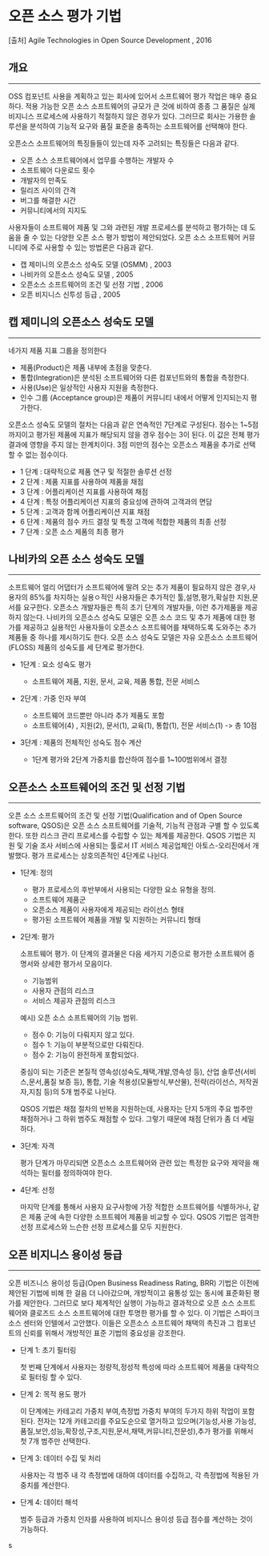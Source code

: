 # 오픈 소스 평가 기법

[출처] Agile Technologies in Open Source Development , 2016

## 개요
---
OSS 컴포넌트 사용을 계획하고 있는 회사에 있어서 소프트웨어 평가 작업은 매우 중요하다. 적용 가능한 오픈 소스 소프트웨어의 규모가 큰 것에 비하여 종종 그 품질은 실제 비지니스 프로세스에 사용하기 적절하지 않은 경우가 있다. 그러므로 회사는 가용한 솔루션을 분석하여 기능적 요구와 품질 표준을 충족하는 소프트웨어를 선택해야 한다.

오픈소스 소프트웨어의 특징들들이 있는데 자주 고려되는 특징들은 다음과 같다.

- 오픈 소스 소프트웨어에서 업무를 수행하는 개발자 수
- 소프트웨어 다운로드 횟수
- 개발자의 만족도
- 릴리즈 사이의 간격
- 버그를 해결한 시간
- 커뮤니티에서의 지지도

사용자들이 소프트웨어 제품 및 그와 과련된 개발 프로세스를 분석하고 평가하는 데 도움을 줄 수 있는 다양한 오픈 소스 평가 방법이 제안되었다. 오픈 소스 소프트웨어 커뮤니티에 주로 사용할 수 있는 방법론은 다음과 같다.

- 캡 제미니의 오픈소스 성숙도 모델 (OSMM) , 2003
- 나비카의 오픈소스 성숙도 모델 , 2005
- 오픈소스 소프트웨어의 조건 및 선정 기법 , 2006
- 오픈 비지니스 신투성 등급 , 2005


## 캡 제미니의 오픈소스 성숙도 모델
---
네가지 제품 지표 그룹을 정의한다
 - 제품(Product)은 제품 내부에 초점을 맞춘다.
 - 통합(Integration)은 분석된 소프트웨어와 다른 컴포넌트와의 통합을 측정한다.
 - 사용(Use)은 일상적인 사용자 지원을 측정한다.
 - 인수 그룹 (Acceptance group)은 제품이 커뮤니티 내에서 어떻게 인지되는지 평가한다.

오픈소스 성숙도 모델의 절차는 다음과 같은 연속적인 7단계로 구성된다.
점수는 1~5점까지이고 평가된 제품에 지표가 해당되지 않을 경우 점수는 3이 된다. 이 값은 전체 평가 결과에 영향을 주지 않는 한계치이다. 3점 미만의 점수는 오픈소스 제품을 추가로 선택할 수 없는 점수이다.

- 1 단계 : 대략적으로 제품 연구 및 적절한 솔루션 선정
- 2 단계 : 제품 지표를 사용하여 제품을 채점
- 3 단계 : 어플리케이션 지표를 사용하여 채점
- 4 단계 : 특정 어플리케이션 지표의 중요성에 관하여 고객과의 면담
- 5 단계 : 고객과 함께 어플리케이션 지표 채점
- 6 단계 : 제품의 점수 카드 결정 및 특정 고객에 적합한 제품의 최종 선정
- 7 단계 : 오픈 소스 제품의 최종 평가


## 나비카의 오픈 소스 성숙도 모델
---
소프트웨어 얼리 어댑터가 소프트웨어에 딸려 오는 추가 제품이 필요하지 않은 경우,사용자의 85%를 차지하는 실용ㅇ적인 사용자들은 추가적인 툴,설명,평가,확실한 지원,문서를 요구한다. 오픈소스 개발자들은 특히 초기 단계의 개발자들, 이런 추가제품을 제공하지 않는다. 나비카의 오픈소스 성숙도 모델은 오픈 소스 코드 및 추가 제품에 대한 평가를 제공하고 실용적인 사용자들이 오픈소스 소프트웨어를 채택하도록 도와주는 추가 제품들 중 하나를 제시하기도 한다.
 오픈 소스 성숙도 모델은 자유 오픈소스 소프트웨어(FLOSS) 제품의 성숙도를 세 단계로 평가한다.

- 1단계 : 요소 성숙도 평가
  - 소프트웨어 제품, 지원, 문서, 교육, 제품 통합, 전문 서비스

- 2단계 : 가중 인자 부여
  - 소프트웨어 코드뿐만 아니라 추가 제품도 포함
  - 소프트웨어(4) , 지원(2), 문서(1), 교육(1), 통합(1), 전문 서비스(1) -> 총 10점

- 3단계 : 제품의 전체적인 성숙도 점수 계산
  - 1단계 평가와 2단계 가중치를 합산하여 점수를 1~100범위에서 결정


## 오픈소스 소프트웨어의 조건 및 선정 기법
---
 오픈 소스 소프트웨어의 조건 및 선정 기법(Qualification and of Open Source software, QSOS)은 오픈 소스 소프트웨어를 기술적, 기능적 관점과 구별 할 수 있도록 한다. 또한 리스크 관리 프로세스를 수립할 수 있는 체계를 제공한다. QSOS 기법은 지원 및 기술 조사 서비스에 사용되는 툴로서 IT 서비스 제공업체인 아토스-오리진에서 개발했다. 평가 프로세스는 상호의존적인 4단계로 나뉜다.

 - 1단계: 정의
   - 평가 프로세스의 후반부에서 사용되는 다양한 요소 유형을 정의.
   - 소프트웨어 제품군
   - 오픈소스 제품이 사용자에게 제공되는 라이선스 형태
   - 평가된 소프트웨어 제품을 개발 및 지원하는 커뮤니티 형태

- 2단계: 평가
  
  소프트웨어 평가. 이 단계의 결과물은 다음 세가지 기준으로 평가한 소프트웨어 증명서와 상세한 평가서 모음이다.

  - 기능범위
  - 사용자 관점의 리스크
  - 서비스 제공자 관점의 리스크

  예시) 오픈 소스 소프트웨어의 기능 범위.
  - 점수 0: 기능이 다뤄지지 않고 있다.
  - 점수 1: 기능이 부분적으로만 다뤄진다.
  - 점수 2: 기능이 완전하게 포함되었다.

  중심이 되는 기준은 본질적 영속성(성숙도,채택,개발,영속성 등), 산업 솔루션(서비스,문서,품질 보증 등), 통합, 기술 적용성(모듈방식,부산물), 전략(라이선스, 저작권자,지침 등)의 5개 범주로 나뉜다.

  QSOS 기법은 채점 절차의 반복을 지원하는데, 사용자는 단지 5개의 주요 범주만 채점하거나 그 하위 범주도 채점할 수 있다. 그렇기 때문에 채점 단위가 좀 더 세밀하다.

- 3단계: 자격

  평가 단계가 마무리되면 오픈소스 소프트웨어와 관련 있는 특정한 요구와 제약을 해석하는 필터를 정의하여야 한다.

- 4단계: 선정
  
  마지막 단계를 통해서 사용자 요구사항에 가장 적합한 소프트웨어를 식별하거나, 같은 제품 군에 속한 다양한 소프트웨어 제품을 비교할 수 있다. QSOS 기법은 엄격한 선정 프로세스와 느슨한 선정 프로세스를 모두 지원한다.


## 오픈 비지니스 용이성 등급
---
오픈 비즈니스 용이성 등급(Open Business Readiness Rating, BRR) 기법은 이전에 제안된 기법에 비해 한 걸음 더 나아갔으며, 개방적이고 융통성 있는 동시에 표준화된 평가를 제안한다. 
그러므로 보다 체계적인 실행이 가능하고 결과적으로 오픈 소스 소프트웨어와 클로즈드 소스 소프트웨어에 대한 투명한 평가를 할 수 있다. 
이 기법은 스파이크소스 센터와 인텔에서 고안했다. 이들은 오픈소스 소프트웨어 채택의 촉진과 그 컴포넌트의 신뢰를 위해서 개방적인 표준 기법의 중요성을 강조한다.

- 단계 1: 초기 필터링
 
  첫 번째 단계에서 사용자는 정량적,정성적 특성에 따라 소프트웨어 제품을 대략적으로 필터링 할 수 있다.

- 단계 2: 목적 용도 평가
 
  이 단계에는 카테고리 가중치 부여,측정법 가중치 부여의 두가지 하위 작업이 포함된다. 전자는 12개 카테고리를 주요도순으로 열거하고 있으며(기능성,사용 가능성,품질,보안,성능,확장성,구조,지원,문서,채택,커뮤니티,전문성),추가 평가를 위해서 첫 7개 범주만 선택한다.

- 단계 3: 데이터 수집 및 처리
  
  사용자는 각 범주 내 각 측정법에 대하여 데이터를 수집하고, 각 측정법에 적용된 가중치를 계산한다.

- 단계 4: 데이터 해석

  범주 등급과 가중치 인자를 사용하여 비지니스 용이성 등급 점수를 계산하는 것이 가능하다.

s